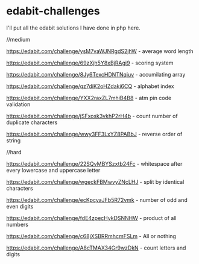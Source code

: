 # edabit-challenges

I'll put all the edabit solutions I have done in php here.

//medium

https://edabit.com/challenge/ysM7vaWJNRgdS2jhW - average word length

https://edabit.com/challenge/69zXjh5Y8xBjRAgi9 - scoring system

https://edabit.com/challenge/8Jy6TexcHDNTNqiuv - accumilating array

https://edabit.com/challenge/qz7diK2oHZdaki6CQ - alphabet index

https://edabit.com/challenge/YXX2raxZL7mhiB4B8 - atm pin code validation

https://edabit.com/challenge/jSFxosk3vkhP2rH4b - count number of duplicate characters

https://edabit.com/challenge/wwy3FF3LxYZ8PABbJ - reverse order of string

//hard

https://edabit.com/challenge/22SQvMBYSzxtb24Fc - whitespace after every lowercase and uppercase letter

https://edabit.com/challenge/wgeckFBMwvyZNcLHJ - split by identical characters

https://edabit.com/challenge/ecKpcyaJFb5R72vmk - number of odd and even digits

https://edabit.com/challenge/fdE4zpecHykDSNNHW - product of all numbers

https://edabit.com/challenge/c68jXSBRRmhcmFSLm - All or nothing

https://edabit.com/challenge/A8cTMAX34Gr9wzDkN - count letters and digits
